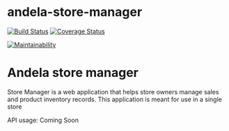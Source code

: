 # andela-store-manager
[![Build Status](https://travis-ci.com/wombolo/andela-store-manager.svg?branch=api_v1)](https://travis-ci.com/wombolo/andela-store-manager)
[![Coverage Status](https://coveralls.io/repos/github/wombolo/andela-store-manager/badge.svg?branch=develop)](https://coveralls.io/github/wombolo/andela-store-manager?branch=develop)

[![Maintainability](https://api.codeclimate.com/v1/badges/9a55d63ce9b9eeb3d1c4/maintainability)](https://codeclimate.com/github/wombolo/andela-store-manager/maintainability)


# Andela store manager
Store Manager is a web application that helps store owners manage sales and product inventory records. This application is meant for use in a single store

API usage:
Coming Soon